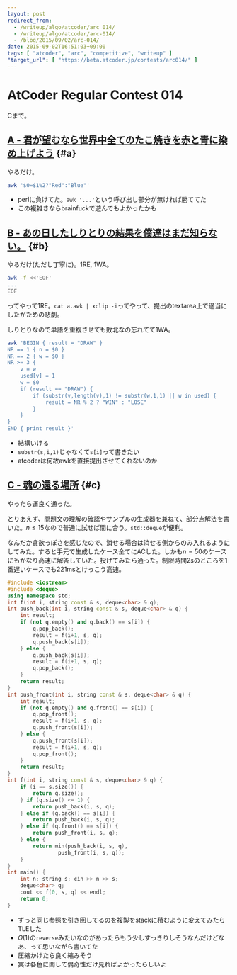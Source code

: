 ```yaml
---
layout: post
redirect_from:
  - /writeup/algo/atcoder/arc_014/
  - /writeup/algo/atcoder/arc-014/
  - /blog/2015/09/02/arc-014/
date: 2015-09-02T16:51:03+09:00
tags: [ "atcoder", "arc", "competitive", "writeup" ]
"target_url": [ "https://beta.atcoder.jp/contests/arc014/" ]
---
```


# AtCoder Regular Contest 014

Cまで。

<!-- more -->

## [A - 君が望むなら世界中全てのたこ焼きを赤と青に染め上げよう](https://beta.atcoder.jp/contests/arc014/tasks/arc014_1) {#a}

やるだけ。

``` sh
awk '$0=$1%2?"Red":"Blue"'
```

-   perlに負けてた。`awk '...'`という呼び出し部分が無ければ勝ててた
-   この複雑さならbrainfuckで遊んでもよかったかも

## [B - あの日したしりとりの結果を僕達はまだ知らない。](https://beta.atcoder.jp/contests/arc014/tasks/arc014_2) {#b}

やるだけ(ただし丁寧に)。1RE, 1WA。

``` sh
awk -f <<'EOF'
...
EOF
```

ってやって1RE。`cat a.awk | xclip -i`ってやって、提出のtextarea上で適当にしたがための悲劇。

しりとりなので単語を重複させても敗北なの忘れてて1WA。

``` sh
awk 'BEGIN { result = "DRAW" }
NR == 1 { n = $0 }
NR == 2 { w = $0 }
NR >= 3 {
    v = w
    used[v] = 1
    w = $0
    if (result == "DRAW") {
        if (substr(v,length(v),1) != substr(w,1,1) || w in used) {
            result = NR % 2 ? "WIN" : "LOSE"
        }
    }
}
END { print result }'
```

-   結構いける
-   `substr(s,i,1)`じゃなくて`s[i]`って書きたい
-   atcoderは何故awkを直接提出させてくれないのか

## [C - 魂の還る場所](https://beta.atcoder.jp/contests/arc014/tasks/arc014_3) {#c}

やったら運良く通った。


とりあえず、問題文の理解の確認やサンプルの生成器を兼ねて、部分点解法を書いた。$n \le 15$なので普通に試せば間に合う。`std::deque`が便利。

なんだか貪欲っぽさを感じたので、消せる場合は消せる側からのみ入れるようにしてみた。すると手元で生成したケース全てにACした。しかも$n = 50$のケースにもかなり高速に解答していた。投げてみたら通った。制限時間2sのところを1番遅いケースでも221msとけっこう高速。

``` c++
#include <iostream>
#include <deque>
using namespace std;
int f(int i, string const & s, deque<char> & q);
int push_back(int i, string const & s, deque<char> & q) {
    int result;
    if (not q.empty() and q.back() == s[i]) {
        q.pop_back();
        result = f(i+1, s, q);
        q.push_back(s[i]);
    } else {
        q.push_back(s[i]);
        result = f(i+1, s, q);
        q.pop_back();
    }
    return result;
}
int push_front(int i, string const & s, deque<char> & q) {
    int result;
    if (not q.empty() and q.front() == s[i]) {
        q.pop_front();
        result = f(i+1, s, q);
        q.push_front(s[i]);
    } else {
        q.push_front(s[i]);
        result = f(i+1, s, q);
        q.pop_front();
    }
    return result;
}
int f(int i, string const & s, deque<char> & q) {
    if (i == s.size()) {
        return q.size();
    } if (q.size() <= 1) {
        return push_back(i, s, q);
    } else if (q.back() == s[i]) {
        return push_back(i, s, q);
    } else if (q.front() == s[i]) {
        return push_front(i, s, q);
    } else {
        return min(push_back(i, s, q),
                push_front(i, s, q));
    }
}
int main() {
    int n; string s; cin >> n >> s;
    deque<char> q;
    cout << f(0, s, q) << endl;
    return 0;
}
```

-   ずっと同じ参照を引き回してるのを複製をstackに積むように変えてみたらTLEした
-   $O(1)$の`reverse`みたいなのがあったらもう少しすっきりしそうなんだけどなあ、って思いながら書いてた
-   圧縮かけたら良く縮みそう
-   実は各色に関して偶奇性だけ見ればよかったらしいよ
